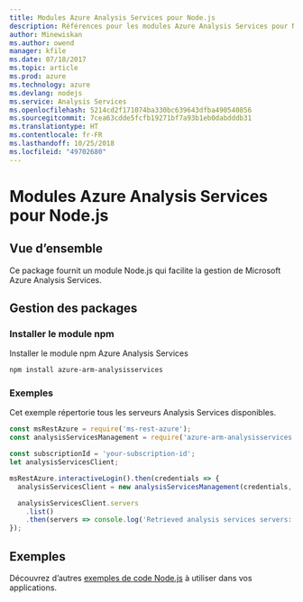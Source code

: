 ```yaml
---
title: Modules Azure Analysis Services pour Node.js
description: Références pour les modules Azure Analysis Services pour Node.js
author: Minewiskan
ms.author: owend
manager: kfile
ms.date: 07/18/2017
ms.topic: article
ms.prod: azure
ms.technology: azure
ms.devlang: nodejs
ms.service: Analysis Services
ms.openlocfilehash: 5214cd2f171074ba330bc639643dfba490540856
ms.sourcegitcommit: 7cea63cdde5fcfb19271bf7a93b1eb0dabdddb31
ms.translationtype: HT
ms.contentlocale: fr-FR
ms.lasthandoff: 10/25/2018
ms.locfileid: "49702680"
---
```

# <a name="azure-analysis-services-modules-for-nodejs"></a>Modules Azure Analysis Services pour Node.js

## <a name="overview"></a>Vue d’ensemble
Ce package fournit un module Node.js qui facilite la gestion de Microsoft Azure Analysis Services.

## <a name="management-package"></a>Gestion des packages

### <a name="install-the-npm-module"></a>Installer le module npm

Installer le module npm Azure Analysis Services

```bash
npm install azure-arm-analysisservices
```

### <a name="example"></a>Exemples

Cet exemple répertorie tous les serveurs Analysis Services disponibles.

```javascript
const msRestAzure = require('ms-rest-azure');
const analysisServicesManagement = require('azure-arm-analysisservices');

const subscriptionId = 'your-subscription-id';
let analysisServicesClient;

msRestAzure.interactiveLogin().then(credentials => {
  analysisServicesClient = new analysisServicesManagement(credentials, subscriptionId);

  analysisServicesClient.servers
    .list()
    .then(servers => console.log('Retrieved analysis services servers: ', servers));
});
```

## <a name="samples"></a>Exemples

Découvrez d’autres [exemples de code Node.js](https://azure.microsoft.com/resources/samples/?platform=nodejs) à utiliser dans vos applications.
